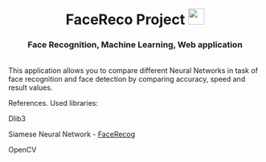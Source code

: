 <h1 align="center">FaceReco Project<a href="https://daniilshat.ru/" target="_blank"></a> 
<img src="https://github.com/blackcater/blackcater/raw/main/images/Hi.gif" height="32"/></h1>
<h3 align="center">Face Recognition, Machine Learning, Web application</h3>
<br/>
This application allows you to compare different Neural Networks in task of face recognition and face detection by comparing accuracy, speed and result values.

References. Used libraries:

Dlib3

Siamese Neural Network - [FaceRecog](https://susantabiswas.github.io/FaceRecog/)

OpenCV 
